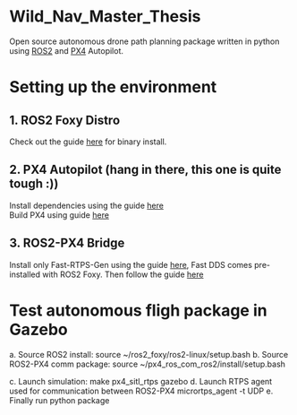 # Wild_Nav_Master_Thesis
Open source autonomous drone path planning package written in python using [ROS2](https://docs.ros.org/en/foxy/index.html) and [PX4](https://px4.io/) Autopilot.

# Setting up the environment

## 1. ROS2 Foxy Distro

Check out the guide [here](https://docs.ros.org/en/foxy/Installation/Ubuntu-Install-Binary.html) for binary install.

## 2.  PX4 Autopilot (hang in there, this one is quite tough :))
Install dependencies using the guide [here](https://docs.px4.io/master/en/dev_setup/dev_env_linux_ubuntu.html)    
Build PX4 using guide [here](https://docs.px4.io/master/en/dev_setup/building_px4.html)

## 3. ROS2-PX4 Bridge
Install only Fast-RTPS-Gen using the guide [here](https://docs.px4.io/master/en/dev_setup/fast-dds-installation.html), Fast DDS comes pre-installed with ROS2  Foxy.
Then follow the guide [here](https://docs.px4.io/master/en/ros/ros2_comm.html)

# Test autonomous fligh package in Gazebo
a. Source ROS2 install:
  source ~/ros2_foxy/ros2-linux/setup.bash
b. Source ROS2-PX4 comm package:
  source ~/px4_ros_com_ros2/install/setup.bash

c. Launch simulation:
  make px4_sitl_rtps gazebo
d. Launch RTPS agent used for communication between ROS2-PX4
  micrortps_agent -t UDP
e. Finally run python package

